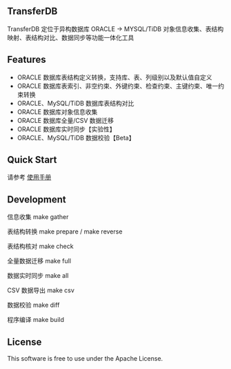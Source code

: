 TransferDB
-----------
TransferDB 定位于异构数据库 ORACLE -> MYSQL/TiDB 对象信息收集、表结构映射、表结构对比、数据同步等功能一体化工具

Features
--------
- ORACLE 数据库表结构定义转换，支持库、表、列级别以及默认值自定义
- ORACLE 数据库表索引、非空约束、外键约束、检查约束、主键约束、唯一约束转换
- ORACLE、MySQL/TiDB 数据库表结构对比
- ORACLE 数据库对象信息收集
- ORACLE 数据库全量/CSV 数据迁移
- ORACLE 数据库实时同步【实验性】
- ORACLE、MySQL/TiDB 数据校验【Beta】


Quick Start
-----------
请参考 [使用手册](docs/user_guaid.md)

Development
-----------
信息收集 make gather

表结构转换 make prepare / make reverse

表结构核对 make check

全量数据迁移 make full

数据实时同步 make all

CSV 数据导出 make csv

数据校验 make diff

程序编译 make build

License
-------
This software is free to use under the Apache License.

